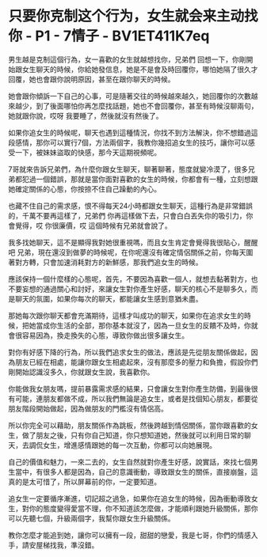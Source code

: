 # 只要你克制这个行为，女生就会来主动找你 - P1 - 7情子 - BV1ET411K7eq

男生越是克制這個行為，女一喜歡的女生就越想找你，兄弟們 回想一下，你剛開始跟女生聊天的時候，你給她發信息，她是不是會及時回覆你，哪怕她隔了很久才回覆，她也會跟你說明原因，甚至在跟你聊天的時候。

她會跟你傾訴一下自己的心事，可是隨著交往的時候越來越久，她回覆你的次數越來越少，到了後面哪怕你再怎麼找話題，她也不會回覆你，甚至有時候沒聊兩句，她就跟你說，哎呀 我要睡了，然後就沒有然後了。

如果你追女生的時候呢，聊天也遇到這種情況，你找不到方法解決，你不想錯過這段感情，那你可以實行7個，方法兩個字，我教你幾招追女生的技巧，讓你可以感受一下，被妹妹盜取的快感，那今天這期視頻呢。

7哥就來告訴兄弟們，為什麼你跟女生聊天，聊著聊著，態度就變冷漠了，很多兄弟都犯過一個錯誤，那就是當你面對喜歡的女生的時候，你都會有一種，立刻想跟她確定關係的心態，你按捺不住自己躁動的內心。

也藏不住自己的需求感，恨不得每天24小時都跟女生聊天，這種行為是非常錯誤的，千萬不要再這樣了，兄弟們 你再這樣做下去，只會白白丟失你的吸引力，你會覺得，哎 你很廉價，哎 這個時候有兄弟就會說了。

我多找她聊天，這不是顯得我對她很重視嗎，而且女生肯定會覺得我很貼心，醒醒吧 兄弟，現在還沒到做夢的時候呢，在你呢還沒有確定情侶關係之前，你每天圍著對方轉，只會加速消耗對方的新鮮感，那我們追女生的時候。

應該保持一個什麼樣的心態呢，首先，不要因為喜歡一個人，就想去黏著對方，也不要妄想的通過關心和討好，來讓女生對你產生好感，聊天的核心不是聊多久，而是聊天的氛圍，如果你每次的聊天，都能讓女生感到意猶未盡。

那她每次跟你聊天都會充滿期待，這樣才叫成功的聊天，如果你在追求女生的時候，把她當成你生活的全部，那你基本就沒了，因為一旦女生的反饋不及時，你就會很容易因為，換走換失的心態，導致你做出很多讓女生。

對你有好感下降的行為，所以我們追求女生的做法，應該是先從朋友關係做起，因為朋友已經在相處，能讓你跟女生相處起來，沒有那麼多的壓力和負擔，假設你們剛開始認識沒多久，你就跟女生說，我喜歡你。

你能做我女朋友嗎，提前暴露需求感的結果，只會讓女生對你產生防備，到最後很有可能，連朋友都做不成，所以我們無論是追女生，或者是找個知心朋友，都要從朋友階段開始做起，因為做朋友的門檻沒有情侶高。

所以你完全可以藉助，朋友關係作為跳板，然後跨越到情侶關係，當你跟喜歡的女生，做了朋友之後，只有你自己知道，你只想知道她，然後就可以利用日常的聊天，去調侃女生，增進感情跟她的每一次互動，你都可以向她展現。

自己的價值和魅力，一來二去的，女生自然就對你產生好感，說實話，來找七個男生當中，有很多人都是因為，自己的意識衝動，導致跟女生的關係，直接崩盤，這真的是太可惜了，所以屏幕前的你，一定要知道。

追女生一定要循序漸進，切記超之過急，如果你在追女生的時候，因為衝動導致女生，對你的態度變得愛當不理，你不知道該怎麼做，才能順利跟她升級關係，那你可以先聽七個，升級兩個字，我幫你跟女生升級關係。

教你怎麼才能追到她，讓你可以擁有一段，甜甜的戀愛，我是七哥，你們的情感入手，請安屋梯找我，準沒錯。